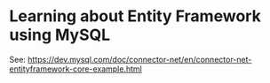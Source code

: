 # Learning about Entity Framework using MySQL

See: https://dev.mysql.com/doc/connector-net/en/connector-net-entityframework-core-example.html